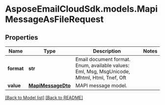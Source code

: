 # AsposeEmailCloudSdk.models.MapiMessageAsFileRequest
## Properties
Name | Type | Description | Notes
------------ | ------------- | ------------- | -------------
**format** | **str** | Email document format. Enum, available values: Eml, Msg, MsgUnicode, Mhtml, Html, Tnef, Oft | 
**value** | [**MapiMessageDto**](MapiMessageDto.md) | MAPI message model.              | 



[[Back to Model list]](Models.md) [[Back to README]](README.md)



